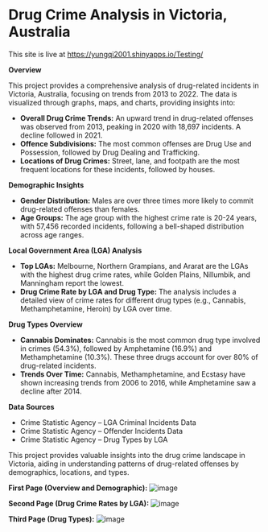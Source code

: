 # Drug Crime Analysis in Victoria, Australia
    
This site is live at https://yungqi2001.shinyapps.io/Testing/

**Overview**

This project provides a comprehensive analysis of drug-related incidents in Victoria, Australia, focusing on trends from 2013 to 2022. The data is visualized through graphs, maps, and charts, providing insights into:
* **Overall Drug Crime Trends:** An upward trend in drug-related offenses was observed from 2013, peaking in 2020 with 18,697 incidents. A decline followed in 2021.
* **Offence Subdivisions:** The most common offenses are Drug Use and Possession, followed by Drug Dealing and Trafficking.
* **Locations of Drug Crimes:** Street, lane, and footpath are the most frequent locations for these incidents, followed by houses.

**Demographic Insights**
* **Gender Distribution:** Males are over three times more likely to commit drug-related offenses than females.
* **Age Groups:** The age group with the highest crime rate is 20-24 years, with 57,456 recorded incidents, following a bell-shaped distribution across age ranges.

**Local Government Area (LGA) Analysis**
* **Top LGAs:** Melbourne, Northern Grampians, and Ararat are the LGAs with the highest drug crime rates, while Golden Plains, Nillumbik, and Manningham report the lowest.
* **Drug Crime Rate by LGA and Drug Type:** The analysis includes a detailed view of crime rates for different drug types (e.g., Cannabis, Methamphetamine, Heroin) by LGA over time.

**Drug Types Overview**
* **Cannabis Dominates:** Cannabis is the most common drug type involved in crimes (54.3%), followed by Amphetamine (16.9%) and Methamphetamine (10.3%). These three drugs account for over 80% of drug-related incidents.
* **Trends Over Time:** Cannabis, Methamphetamine, and Ecstasy have shown increasing trends from 2006 to 2016, while Amphetamine saw a decline after 2014.

**Data Sources**
* Crime Statistic Agency – LGA Criminal Incidents Data
* Crime Statistic Agency – Offender Incidents Data
* Crime Statistic Agency – Drug Types by LGA

This project provides valuable insights into the drug crime landscape in Victoria, aiding in understanding patterns of drug-related offenses by demographics, locations, and types.

**First Page (Overview and Demographic):**
![image](https://github.com/user-attachments/assets/1de2886b-4a0a-4b64-9085-c0adf8d76ec8)

**Second Page (Drug Crime Rates by LGA):**
![image](https://github.com/user-attachments/assets/2ebea92a-f8f7-4e85-81ab-cafcec3d0274)

**Third Page (Drug Types):**
![image](https://github.com/user-attachments/assets/9f1d3903-8e30-4e57-942b-d037de0b9018)
